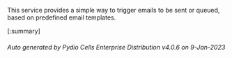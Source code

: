 






This service provides a simple way to trigger emails to be sent or queued, based on predefined email templates.

[:summary]

###### Auto generated by Pydio Cells Enterprise Distribution v4.0.6 on 9-Jan-2023
